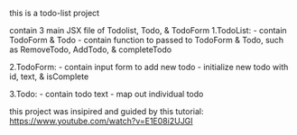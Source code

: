 this is a todo-list project

contain 3 main JSX file of Todolist, Todo, & TodoForm
1.TodoList:
    - contain TodoForm & Todo
    - contain function to passed to TodoForm & Todo, such as RemoveTodo, AddTodo, & completeTodo

2.TodoForm:
    - contain input form to add new todo
    - initialize new todo with id, text, & isComplete

3.Todo:
    - contain todo text
    - map out individual todo


this project was insipired and guided by this tutorial:
https://www.youtube.com/watch?v=E1E08i2UJGI